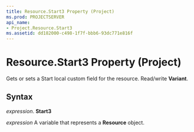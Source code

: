 ```yaml
---
title: Resource.Start3 Property (Project)
ms.prod: PROJECTSERVER
api_name:
- Project.Resource.Start3
ms.assetid: dd182000-c498-1f7f-bbb6-93dc771e816f
---
```



# Resource.Start3 Property (Project)

Gets or sets a Start local custom field for the resource. Read/write  **Variant**.


## Syntax

 _expression_. **Start3**

 _expression_ A variable that represents a **Resource** object.


